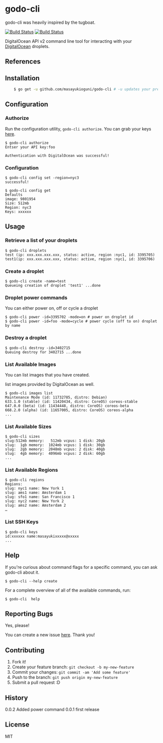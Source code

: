 


# godo-cli

godo-cli was heavily inspired by the tugboat.

[![Build Status](https://drone.io/github.com/masayukioguni/godo-cli/status.png)](https://drone.io/github.com/masayukioguni/godo-cli/latest)
[![Build Status](https://travis-ci.org/masayukioguni/godo-cli.svg?branch=master)](https://travis-ci.org/masayukioguni/godo-cli)

DigitalOcean API v2 command line tool for interacting with your [DigitalOcean](https://www.digitalocean.com/) droplets.

## References


## Installation
```bash
    $ go get -u github.com/masayukioguni/godo-cli # -u updates your previous install, stay current!
```

## Configuration

### Authorize
Run the configuration utility, `godo-cli authorize`. You can grab your keys
[here](https://cloud.digitalocean.com/settings/applications).

    $ godo-cli authorize
    Entser your API key:foo
    
    Authentication with DigitalOcean was successful!

### Configuration

    $ godo-cli config set -region=nyc3
    successful!

    $ godo-cli config get 
    Defaults
    image: 9801954
    Size: 512mb
    Region: nyc3
    Keys: xxxxxx


## Usage


### Retrieve a list of your droplets

    $ godo-cli droplets
    test (ip: xxx.xxx.xxx.xxx, status: active, region :nyc1, id: 3395705)
    test1(ip: xxx.xxx.xxx.xxx, status: active, region :nyc1, id: 3395706)

### Create a droplet

    $ godo-cli create -name=test 
    Queueing creation of droplet 'test1' ...done

### Droplet power commands

You can either power on, off or cycle a droplet

    $ godo-cli power -id=3395702 -mode=on # power on droplet id 
    $ godo-cli power -id=foo -mode=cycle # power cycle (off to on) droplet by name 


### Destroy a droplet

    $ godo-cli destroy -id=3402715
    Queuing destroy for 3402715 ...done

### List Available Images

You can list images that you have created.

list images provided by DigitalOcean as well.

    $ godo-cli images list
    Maintenance Mode (id: 11732785, distro: Debian) 
    633.1.0 (stable) (id: 11420434, distro: CoreOS) coreos-stable
    647.0.0 (beta) (id: 11434448, distro: CoreOS) coreos-beta
    668.2.0 (alpha) (id: 11657005, distro: CoreOS) coreos-alpha
    ...

   
### List Available Sizes

    $ godo-cli sizes
    slug:512mb memory:   512mb vcpus: 1 disk: 20gb
    slug:  1gb memory:  1024mb vcpus: 1 disk: 30gb
    slug:  2gb memory:  2048mb vcpus: 2 disk: 40gb
    slug:  4gb memory:  4096mb vcpus: 2 disk: 60gb
    ...

### List Available Regions

    $ godo-cli regions
    Regions:
    slug: nyc1 name: New York 1
    slug: ams1 name: Amsterdam 1
    slug: sfo1 name: San Francisco 1
    slug: nyc2 name: New York 2
    slug: ams2 name: Amsterdam 2
    …

### List SSH Keys

    $ godo-cli keys
    id:xxxxxx name:masayukixxxxx@xxxxx
    ...

## Help

If you're curious about command flags for a specific command, you can
ask godo-cli about it.

    $ godo-cli --help create

For a complete overview of all of the available commands, run:

    $ godo-cli  help

## Reporting Bugs

Yes, please!

You can create a new issue [here](https://github.com/masayukioguni/godo-cli/issues/new). Thank you!

## Contributing

1. Fork it!
2. Create your feature branch: `git checkout -b my-new-feature`
3. Commit your changes: `git commit -am 'Add some feature'`
4. Push to the branch: `git push origin my-new-feature`
5. Submit a pull request :D

## History

0.0.2 Added power command
0.0.1 first release


## License
MIT
